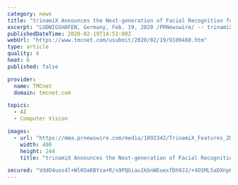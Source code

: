 ```yaml
---
category: news
title: "trinamiX Announces the Next-generation of Facial Recognition for Upcoming Mobile Devices Powered by Qualcomm Snapdragon Mobile Platforms"
excerpt: "LUDWIGSHAFEN, Germany, Feb. 19, 2020 /PRNewswire/ -- trinamiX GmbH, a leader in 3D imaging and infrared sensing technologies, today announced it has joined the Qualcomm Software Accelerator Program to enable its patented technology for \"live skin\" detection as the new gold-standard for facial recognition across mobile devices. Through this new ..."
publishedDateTime: 2020-02-19T14:51:00Z
webUrl: "https://www.tmcnet.com/usubmit/2020/02/19/9100460.htm"
type: article
quality: 6
heat: 6
published: false

provider:
  name: TMCnet
  domain: tmcnet.com

topics:
  - AI
  - Computer Vision

images:
  - url: "https://mma.prnewswire.com/media/1092342/TrinamiX_Features_2D_3D_Skin_Detection.jpg"
    width: 400
    height: 244
    title: "trinamiX Announces the Next-generation of Facial Recognition for Upcoming Mobile Devices Powered by Qualcomm Snapdragon Mobile Platforms"

secured: "VddO4uos4l+WlKOaKBYza+R/s9PQGiau1kbnWEuexfDh9J2/+4OSML5aDXnp6M8JnpUmiG6bNwqluyzN3r+1ljTPe1FCZnwdPINxClOEzW2DnaQxijhLOcBqneE7xw4qoOTIC6umTzq5EZ6L6MG3sD/9xRCK3rXm4qJccT/yEpjTMkH8mAjCyXW67y/8zjm8UomCuonzJfQhhdCqH/ttgJ1DIqK8z9FlJNHIUF3nm0j4pIOnmYB8ycR8AHvNAr3+6X/V4axJfCjQgKmOSngXpNtfW7I0A6/evC1CPs7qrPMVB+HU0goys7LA6SyW9C3q;lt6ktFfiwM/0Bkc94356Vg=="
---
```


